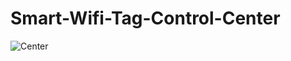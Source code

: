 # Smart-Wifi-Tag-Control-Center
![Center](https://user-images.githubusercontent.com/110237270/190397536-460d5cb6-67a0-4291-aa58-d370e0988f61.png)
